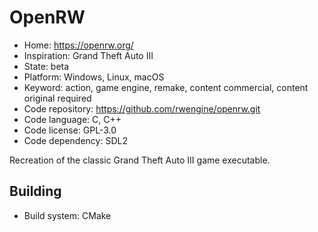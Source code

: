 # OpenRW

- Home: https://openrw.org/
- Inspiration: Grand Theft Auto III
- State: beta
- Platform: Windows, Linux, macOS
- Keyword: action, game engine, remake, content commercial, content original required
- Code repository: https://github.com/rwengine/openrw.git
- Code language: C, C++
- Code license: GPL-3.0
- Code dependency: SDL2

Recreation of the classic Grand Theft Auto III game executable.

## Building

- Build system: CMake
